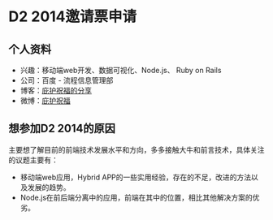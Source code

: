 # D2 2014邀请票申请
## 个人资料
- 兴趣：移动端web开发、数据可视化、Node.js、 Ruby on Rails
- 公司：百度 - 流程信息管理部
- 博客：[庇护祝福的分享](http://xieyu33333.github.io/)
- 微博：[庇护祝福](http://weibo.com/1959621625)

## 想参加D2 2014的原因
主要想了解目前的前端技术发展水平和方向，多多接触大牛和前言技术，具体关注的议题主要有：

- 移动端web应用，Hybrid APP的一些实用经验，存在的不足，改进的方法以及发展的趋势。
- Node.js在前后端分离中的应用，前端在其中的位置，相比其他解决方案的优劣。

